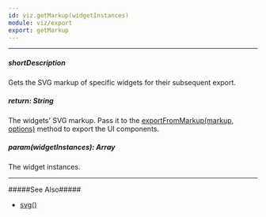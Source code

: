 ```yaml
---
id: viz.getMarkup(widgetInstances)
module: viz/export
export: getMarkup
---
```

---
##### shortDescription
Gets the SVG markup of specific widgets for their subsequent export.

##### return: String
The widgets' SVG markup. Pass it to the [exportFromMarkup(markup, options)](/api-reference/50%20Common/utils/viz/exportFromMarkup(markup_options).md '/Documentation/ApiReference/Common/utils/viz/#exportFromMarkupmarkup_options') method to export the UI components.

##### param(widgetInstances): Array<DOMComponent>
The widget instances.

---

#####See Also#####
- [svg()](/api-reference/20%20Data%20Visualization%20Widgets/BaseWidget/3%20Methods/svg().md '/Documentation/ApiReference/Data_Visualization_Widgets/dxChart/Methods/#svg')